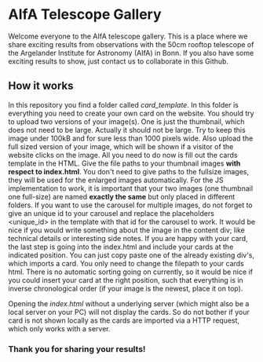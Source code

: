 # AIfA Telescope Gallery

Welcome everyone to the AIfA telescope gallery. This is a place where we share exciting results from observations with the 50cm rooftop telescope of the Argelander Institute for Astronomy (AIfA) in Bonn.
If you also have some exciting results to show, just contact us to collaborate in this Github. 

## How it works

In this repository you find a folder called *card_template*. In this folder is everything you need to create your own card on the website. You should try to upload two versions of your image(s). 
One is just the thumbnail, which does not need to be large. Actually it should not be large. Try to keep this image under 100kB and for sure less than 1000 pixels wide. Also upload the full sized version 
of your image, which will be shown if a visitor of the website clicks on the image. All you need to do now is fill out the cards template in the HTML. Give the file paths to your thumbnail images **with respect to index.html**. You don't need to give paths to the fullsize images, they will be used for the enlarged images automatically. For the JS implementation to work, it is important that your two images (one thumbnail one full-size) are named **exactly the same** but only placed in different folders. If you want to use the carousel for multiple images, do not forget to give an unique id to your carousel and replace the placeholders <unique_id> in the template with that id for the carousel to work. 
It would be nice if you would write something about the image in the content div; like technical details or interesting side notes. If you are happy with your card, the last step is going into the index.html and include your cards at the indicated position.
You can just copy paste one of the already existing div's, which imports a card. You only need to change the filepath to your cards html. There is no automatic sorting going on currently, so it would be nice if you could insert your card at the right position, such that 
everything is in inverse chronological order (if your image is the newest, place it on top). 

Opening the *index.html* without a underlying server (which might also be a local server on your PC) will not display the cards. So do not bother if your card is not shown locally as the cards are imported via a HTTP request, which only works with a server. 

### Thank you for sharing your results!
